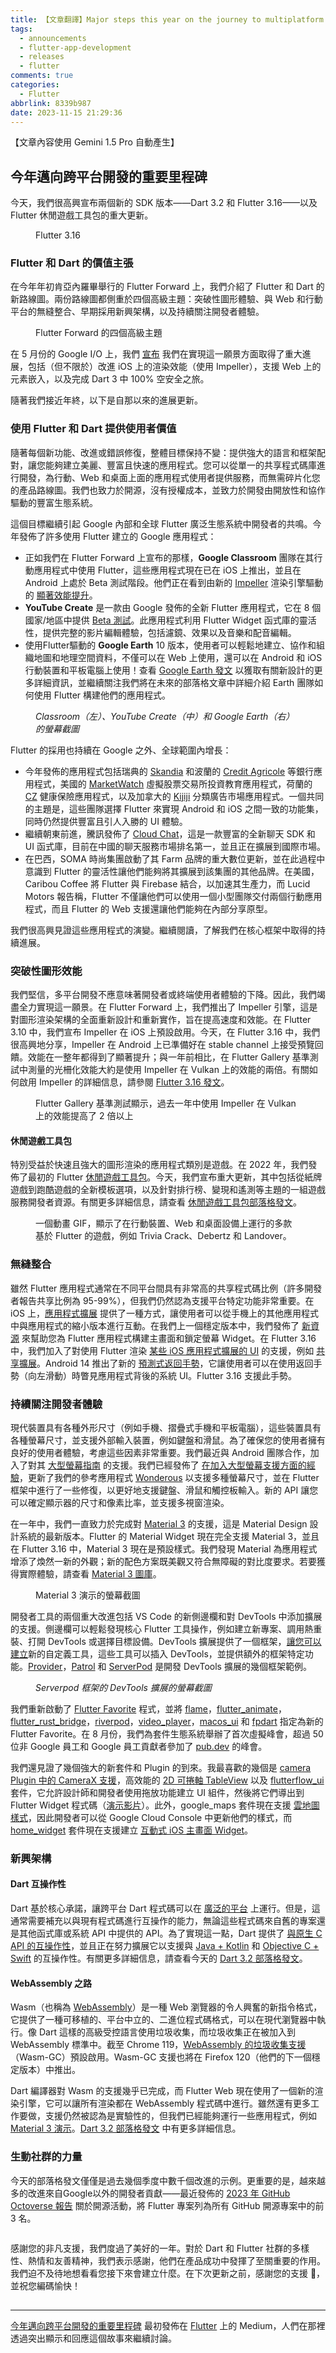 ```yaml
---
title: 【文章翻譯】Major steps this year on the journey to multiplatform development
tags:
  - announcements
  - flutter-app-development
  - releases
  - flutter
comments: true
categories:
  - Flutter
abbrlink: 8339b987
date: 2023-11-15 21:29:36
---
```


【文章內容使用 Gemini 1.5 Pro 自動產生】

## 今年邁向跨平台開發的重要里程碑

今天，我們很高興宣布兩個新的 SDK 版本——Dart 3.2 和 Flutter 3.16——以及 Flutter 休閒遊戲工具包的重大更新。

<figure>
<img alt="" src="https://cdn-images-1.medium.com/max/1024/1*r2pc1eaUCaAe21EK-OlGpg.png" />
<figcaption>Flutter 3.16</figcaption>
</figure>

### Flutter 和 Dart 的價值主張

在今年年初肯亞內羅畢舉行的 Flutter Forward 上，我們介紹了 Flutter 和 Dart 的新路線圖。兩份路線圖都側重於四個高級主題：突破性圖形體驗、與 Web 和行動平台的無縫整合、早期採用新興架構，以及持續關注開發者體驗。

<figure>
<img alt="" src="https://cdn-images-1.medium.com/max/1024/0*iomk4DoJwIXI44jX" />
<figcaption>Flutter Forward 的四個高級主題</figcaption>
</figure>

在 5 月份的 Google I/O 上，我們 [宣布](https://www.youtube.com/watch?v=yRlwOdCK7Ho&amp;t=11s) 我們在實現這一願景方面取得了重大進展，包括（但不限於）改進 iOS 上的渲染效能（使用 Impeller），支援 Web 上的元素嵌入，以及完成 Dart 3 中 100% 空安全之旅。

隨著我們接近年終，以下是自那以來的進展更新。

### 使用 Flutter 和 Dart 提供使用者價值

隨著每個新功能、改進或錯誤修復，整體目標保持不變：提供強大的語言和框架配對，讓您能夠建立美麗、豐富且快速的應用程式。您可以從單一的共享程式碼庫進行開發，為行動、Web 和桌面上面的應用程式使用者提供服務，而無需碎片化您的產品路線圖。我們也致力於開源，沒有授權成本，並致力於開發由開放性和協作驅動的豐富生態系統。

這個目標繼續引起 Google 內部和全球 Flutter 廣泛生態系統中開發者的共鳴。今年發佈了許多使用 Flutter 建立的 Google 應用程式：

* 正如我們在 Flutter Forward 上宣布的那樣，**Google Classroom** 團隊在其行動應用程式中使用 Flutter，這些應用程式現在已在 iOS 上推出，並且在 Android 上處於 Beta 測試階段。他們正在看到由新的 [Impeller](https://docs.flutter.dev/perf/impeller) 渲染引擎驅動的 [顯著效能提升](https://www.youtube.com/watch?v=_5CIATSDSPI&amp;t=5s)。
* **YouTube Create** 是一款由 Google 發佈的全新 Flutter 應用程式，它在 8 個國家/地區中提供 [Beta 測試](https://t.co/rn0yN2Sk9X)。此應用程式利用 Flutter Widget 函式庫的靈活性，提供完整的影片編輯體驗，包括濾鏡、效果以及音樂和配音編輯。
* 使用Flutter驅動的 **Google Earth** 10 版本，使用者可以輕鬆地建立、協作和組織地圖和地理空間資料，不僅可以在 Web 上使用，還可以在 Android 和 iOS 行動裝置和平板電腦上使用！查看 [Google Earth 發文](https://medium.com/google-earth/a-fresh-look-for-google-earth-507d218b42d3) 以獲取有關新設計的更多詳細資訊，並繼續關注我們將在未來的部落格文章中詳細介紹 Earth 團隊如何使用 Flutter 構建他們的應用程式。

<figure>
<img alt="" src="https://cdn-images-1.medium.com/max/1024/0*Vd72-ykzg8BadAGp" />
<figcaption><em>Classroom（左）、YouTube Create（中）和 Google Earth（右）的螢幕截圖</em></figcaption>
</figure>

Flutter 的採用也持續在 Google 之外、全球範圍內增長：

* 今年發佈的應用程式包括瑞典的 [Skandia](https://flutter.dev/showcase/skandia) 和波蘭的 [Credit Agricole](https://flutter.dev/showcase/credit-agricole) 等銀行應用程式，美國的 [MarketWatch](https://flutter.dev/showcase/dow-jones) 虛擬股票交易所投資教育應用程式，荷蘭的 [CZ](https://www.youtube.com/watch?v=OTn8Ngp2X8Q) 健康保險應用程式，以及加拿大的 [Kijiji](https://flutter.dev/showcase/kijiji1) 分類廣告市場應用程式。一個共同的主題是，這些團隊選擇 Flutter 來實現 Android 和 iOS 之間一致的功能集，同時仍然提供豐富且引人入勝的 UI 體驗。
* 繼續朝東前進，騰訊發佈了 [Cloud Chat](https://flutter.dev/showcase/tencent-cloud-chat)，這是一款豐富的全新聊天 SDK 和 UI 函式庫，目前在中國的聊天服務市場排名第一，並且正在擴展到國際市場。
* 在巴西，SOMA 時尚集團啟動了其 Farm 品牌的重大數位更新，並在此過程中意識到 Flutter 的靈活性讓他們能夠將其擴展到該集團的其他品牌。在美國，Caribou Coffee 將 Flutter 與 Firebase 結合，以加速其生產力，而 Lucid Motors 報告稱，Flutter 不僅讓他們可以使用一個小型團隊交付兩個行動應用程式，而且 Flutter 的 Web 支援還讓他們能夠在內部分享原型。

我們很高興見證這些應用程式的演變。繼續閱讀，了解我們在核心框架中取得的持續進展。

### 突破性圖形效能

我們堅信，多平台開發不應意味著開發者或終端使用者體驗的下降。因此，我們竭盡全力實現這一願景。在 Flutter Forward 上，我們推出了 Impeller 引擎，這是對圖形渲染架構的全面重新設計和重新實作，旨在提高速度和效能。在 Flutter 3.10 中，我們宣布 Impeller 在 iOS 上預設啟用。今天，在 Flutter 3.16 中，我們很高興地分享，Impeller 在 Android 上已準備好在 stable channel 上接受預覽回饋。效能在一整年都得到了顯著提升；與一年前相比，在 Flutter Gallery 基準測試中測量的光柵化效能大約是使用 Impeller 在 Vulkan 上的效能的兩倍。有關如何啟用 Impeller 的詳細信息，請參閱 [Flutter 3.16 發文](https://medium.com/flutter/whats-new-in-flutter-3-16-dba6cb1015d1)。

<figure>
<img alt="" src="https://cdn-images-1.medium.com/max/1024/0*vtUIXYkW6Bt9fvaI" />
<figcaption>Flutter Gallery 基準測試顯示，過去一年中使用 Impeller 在 Vulkan 上的效能提高了 2 倍以上</figcaption>
</figure>

#### 休閒遊戲工具包

特別受益於快速且強大的圖形渲染的應用程式類別是遊戲。在 2022 年，我們發佈了最初的 Flutter [休閒遊戲工具包](https://docs.flutter.dev/resources/games-toolkit)。今天，我們宣布重大更新，其中包括從紙牌遊戲到跑酷遊戲的全新模板選項，以及針對排行榜、變現和遙測等主題的一組遊戲服務開發者資源。有關更多詳細信息，請查看 [休閒遊戲工具包部落格發文](https://medium.com/flutter/building-your-next-casual-game-with-flutter-716ef457e440)。

<figure>
<img alt="" src="https://cdn-images-1.medium.com/max/942/0*3DmGJe1yD4eKdnfs.gif" />
<figcaption>一個動畫 GIF，顯示了在行動裝置、Web 和桌面設備上運行的多款基於 Flutter 的遊戲，例如 Trivia Crack、Debertz 和 Landover。</figcaption>
</figure>

### 無縫整合

雖然 Flutter 應用程式通常在不同平台間具有非常高的共享程式碼比例（許多開發者報告共享比例為 95-99%），但我們仍然認為支援平台特定功能非常重要。在 iOS 上，[應用程式擴展](https://developer.apple.com/app-extensions/) 提供了一種方式，讓使用者可以從手機上的其他應用程式中與應用程式的縮小版本進行互動。在我們上一個穩定版本中，我們發佈了 [新資源](https://codelabs.developers.google.com/flutter-home-screen-widgets#0) 來幫助您為 Flutter 應用程式構建主畫面和鎖定螢幕 Widget。在 Flutter 3.16 中，我們加入了對使用 Flutter 渲染 [某些 iOS 應用程式擴展的 UI](https://docs.flutter.dev/platform-integration/ios/app-extensions) 的支援，例如 [共享擴展](https://developer.apple.com/library/archive/documentation/General/Conceptual/ExtensibilityPG/Share.html)。Android 14 推出了新的 [預測式返回手勢](https://developer.android.com/guide/navigation/custom-back/predictive-back-gesture)，它讓使用者可以在使用返回手勢（向左滑動）時瞥見應用程式背後的系統 UI。Flutter 3.16 支援此手勢。

### 持續關注開發者體驗

現代裝置具有各種外形尺寸（例如手機、摺疊式手機和平板電腦），這些裝置具有各種螢幕尺寸，並支援外部輸入裝置，例如鍵盤和滑鼠。為了確保您的使用者擁有良好的使用者體驗，考慮這些因素非常重要。我們最近與 Android 團隊合作，加入了對其 [大型螢幕指南](https://developer.android.com/docs/quality-guidelines/large-screen-app-quality) 的支援。我們已經發佈了 [在加入大型螢幕支援方面的經驗](https://medium.com/flutter/developing-flutter-apps-for-large-screens-53b7b0e17f10)，更新了我們的參考應用程式 [Wonderous](https://wonderous.app) 以支援多種螢幕尺寸，並在 Flutter 框架中進行了一些修復，以更好地支援鍵盤、滑鼠和觸控板輸入。新的 API 讓您可以確定顯示器的尺寸和像素比率，並支援多視窗渲染。

在一年中，我們一直致力於完成對 [Material 3](https://m3.material.io/get-started) 的支援，這是 Material Design 設計系統的最新版本。Flutter 的 Material Widget 現在完全支援 Material 3，並且在 Flutter 3.16 中，Material 3 現在是預設樣式。我們發現 Material 為應用程式增添了煥然一新的外觀；新的配色方案既美觀又符合無障礙的對比度要求。若要獲得實際體驗，請查看 [Material 3 圖庫](https://flutter.github.io/samples/material_3.html)。

<figure>
<img alt="" src="https://cdn-images-1.medium.com/max/1024/1*ZACl0_Sm8xPguexZrc4vKA.png" />
<figcaption>Material 3 演示的螢幕截圖</figcaption>
</figure>

開發者工具的兩個重大改進包括 VS Code 的新側邊欄和對 DevTools 中添加擴展的支援。側邊欄可以輕鬆發現核心 Flutter 工具操作，例如建立新專案、調用熱重裝、打開 DevTools 或選擇目標設備。DevTools 擴展提供了一個框架，[讓您可以建立](https://medium.com/p/c8bc1aaf8e5f/edit)新的自定義工具，這些工具可以插入 DevTools，並提供額外的框架特定功能。[Provider](https://pub.dev/packages/provider)，[Patrol](https://pub.dev/packages/patrol) 和 [ServerPod](https://pub.dev/packages/serverpod) 是開發 DevTools 擴展的幾個框架範例。

<figure>
<img alt="" src="https://cdn-images-1.medium.com/max/1024/0*IWHCMv72Wj3NVy4f" />
<figcaption><em>Serverpod 框架的 DevTools 擴展的螢幕截圖</em></figcaption>
</figure>

我們重新啟動了 [Flutter Favorite](https://docs.flutter.dev/packages-and-plugins/favorites) 程式，並將 [flame](https://pub.dev/packages/flame)，[flutter_animate](https://pub.dev/packages/flutter_animate)，[flutter_rust_bridge](https://pub.dev/packages/flutter_rust_bridge)，[riverpod](https://pub.dev/packages/riverpod)，[video_player](https://pub.dev/packages/video_player)，[macos_ui](https://pub.dev/packages/macos_ui) 和 [fpdart](https://pub.dev/packages/fpdart) 指定為新的 Flutter Favorite。在 8 月份，我們為套件生態系統舉辦了首次虛擬峰會，超過 50 位非 Google 員工和 Google 員工貢獻者參加了 [pub.dev](https://pub.dev) 的峰會。

我們還見證了幾個強大的新套件和 Plugin 的到來。我最喜歡的幾個是 [camera Plugin 中的 CameraX 支援](https://github.com/flutter/packages/tree/main/packages/camera/camera_android_camerax#usage)，高效能的 [2D 可捲軸 TableView](https://pub.dev/packages/two_dimensional_scrollables) 以及 [flutterflow_ui](https://pub.dev/packages/flutterflow_ui) 套件，它允許設計師和開發者使用拖放功能建立 UI 組件，然後將它們導出到 Flutter Widget 程式碼（[演示影片](https://www.youtube.com/watch?v=yopCfhepAsM)）。此外，google_maps 套件現在支援 [雲地圖樣式](https://developers.google.com/maps/documentation/cloud-customization/overview)，因此開發者可以從 Google Cloud Console 中更新他們的樣式，而 [home_widget](https://pub.dev/packages/home_widget) 套件現在支援建立 [互動式 iOS 主畫面 Widget](https://medium.com/@ABausG/interactive-homescreen-widgets-with-flutter-using-home-widget-83cb0706a417)。

### 新興架構

#### Dart 互操作性

Dart 基於核心承諾，讓跨平台 Dart 程式碼可以在 [廣泛的平台](https://dart.dev/overview#platform) 上運行。但是，這通常需要補充以與現有程式碼進行互操作的能力，無論這些程式碼來自舊的專案還是其他函式庫或系統 API 中提供的 API。為了實現這一點，Dart 提供了 [與原生 C API 的互操作性](https://dart.dev/guides/libraries/c-interop)，並且正在努力擴展它以支援與 [Java + Kotlin](https://dart.dev/guides/libraries/java-interop) 和 [Objective C + Swift](https://dart.dev/guides/libraries/objective-c-interop) 的互操作性。有關更多詳細信息，請查看今天的 [Dart 3.2 部落格發文](https://medium.com/dartlang/dart-3-2-c8de8fe1b91f)。

#### WebAssembly 之路

Wasm（也稱為 [WebAssembly](https://webassembly.org/)）是一種 Web 瀏覽器的令人興奮的新指令格式，它提供了一種可移植的、平台中立的、二進位程式碼格式，可以在現代瀏覽器中執行。像 Dart 這樣的高級受控語言使用垃圾收集，而垃圾收集正在被加入到 WebAssembly 標準中。截至 Chrome 119，[WebAssembly 的垃圾收集支援](https://developer.chrome.com/blog/wasmgc/)（Wasm-GC）預設啟用。Wasm-GC 支援也將在 Firefox 120（他們的下一個穩定版本）中推出。

Dart 編譯器對 Wasm 的支援幾乎已完成，而 Flutter Web 現在使用了一個新的渲染引擎，它可以讓所有渲染都在 WebAssembly 程式碼中進行。雖然還有更多工作要做，支援仍然被認為是實驗性的，但我們已經能夠運行一些應用程式，例如 [Material 3 演示](https://flutterweb-wasm.web.app/)。[Dart 3.2 部落格發文](https://medium.com/dartlang/dart-3-2-c8de8fe1b91f) 中有更多詳細信息。

### 生動社群的力量

今天的部落格發文僅僅是過去幾個季度中數千個改進的示例。更重要的是，越來越多的改進來自Google以外的開發者貢獻——最近發佈的 [2023 年 GitHub Octoverse 報告](https://github.blog/2023-11-08-the-state-of-open-source-and-ai/) 關於開源活動，將 Flutter 專案列為所有 GitHub 開源專案中的前 3 名。

<figure>
<img alt="" src="https://cdn-images-1.medium.com/max/1024/0*PY9bV7cnRCdxV2jU" />
</figure>

感謝您的非凡支援，我們度過了美好的一年。對於 Dart 和 Flutter 社群的多樣性、熱情和友善精神，我們表示感謝，他們在產品成功中發揮了至關重要的作用。我們迫不及待地想看看您接下來會建立什麼。在下次更新之前，感謝您的支援 🙏，並祝您編碼愉快！

<img src="https://medium.com/_/stat?event=post.clientViewed&referrerSource=full_rss&postId=b9218b17f0f7" width="1" height="1" alt=""><hr><p><a href="https://medium.com/flutter/major-steps-this-year-on-the-journey-to-multiplatform-development-b9218b17f0f7">今年邁向跨平台開發的重要里程碑</a> 最初發佈在 <a href="https://medium.com/flutter">Flutter</a> 上的 Medium，人們在那裡透過突出顯示和回應這個故事來繼續討論。</p> 
